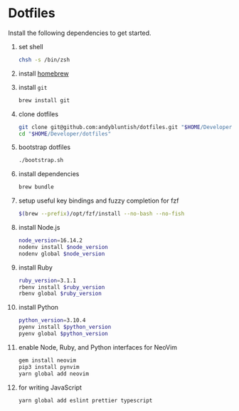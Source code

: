 # Dotfiles

Install the following dependencies to get started.

1. set shell

   ```sh
   chsh -s /bin/zsh
   ```

2. install [homebrew](https://brew.sh)

3. install `git`

   ```sh
   brew install git
   ```

4. clone dotfiles

   ```sh
   git clone git@github.com:andybluntish/dotfiles.git "$HOME/Developer/dotfiles"
   cd "$HOME/Developer/dotfiles"
   ```

5. bootstrap dotfiles

   ```sh
   ./bootstrap.sh
   ```

6. install dependencies

   ```sh
   brew bundle
   ```

7. setup useful key bindings and fuzzy completion for fzf

   ```sh
   $(brew --prefix)/opt/fzf/install --no-bash --no-fish
   ```

8. install Node.js

   ```sh
   node_version=16.14.2
   nodenv install $node_version
   nodenv global $node_version
   ```

9. install Ruby

   ```sh
   ruby_version=3.1.1
   rbenv install $ruby_version
   rbenv global $ruby_version
   ```

10. install Python

    ```sh
    python_version=3.10.4
    pyenv install $python_version
    pyenv global $python_version
    ```

11. enable Node, Ruby, and Python interfaces for NeoVim

    ```sh
    gem install neovim
    pip3 install pynvim
    yarn global add neovim
    ```

12. for writing JavaScript

    ```sh
    yarn global add eslint prettier typescript
    ```
